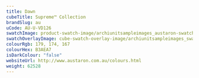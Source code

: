 ```yaml
---
title: Dawn
cubeTitle: Supreme™ Collection
brandSlug: au
uCode: AU-U-VD126
swatchImage: product-swatch-image/archiunitsampleimages_austaron-swatch_Dawn.jpg
swatchOverlayImage: cube-swatch-overlay-image/archiunitsampleimages_swatch-overlay_austaron.png
colourRgb: 179, 174, 167
colourHex: B3AEA7
isDarkColour: "false"
websiteUrl: http://www.austaron.com.au/colours.html
weight: 62528
---
```

